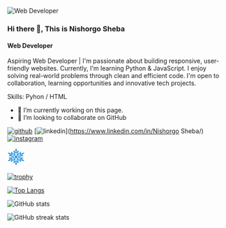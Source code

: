 ![Web Developer](https://media.licdn.com/dms/image/v2/D5603AQFuSXK9EcuGXA/profile-displayphoto-shrink_100_100/B56ZSKPOeFH0AU-/0/1737486036173?e=1750896000&v=beta&t=vYTiUs6nyRVIiERgm7GBHRTXe_Q7Orj25jILJEdGEGY)

### Hi there 👋, This is Nishorgo Sheba
#### Web Developer


Aspiring Web Developer | 
I'm passionate about building responsive, user-friendly websites. Currently, I'm learning Python & JavaScript. I enjoy solving real-world problems through clean and efficient code. I'm open to collaboration, learning opportunities and innovative tech projects.

Skills: Pyhon / HTML 

- 🔭 I’m currently working on this page. 
- 👯 I’m looking to collaborate on GitHub 


[<img src='https://cdn.jsdelivr.net/npm/simple-icons@3.0.1/icons/github.svg' alt='github' height='40'>](https://github.com/NishorgoSheba)  [<img src='https://cdn.jsdelivr.net/npm/simple-icons@3.0.1/icons/linkedin.svg' alt='linkedin' height='40'>](https://www.linkedin.com/in/Nishorgo Sheba/)  [<img src='https://cdn.jsdelivr.net/npm/simple-icons@3.0.1/icons/instagram.svg' alt='instagram' height='40'>](https://www.instagram.com/nishorgo_sheba/)  

<a href='https://archiveprogram.github.com/'><img src='https://raw.githubusercontent.com/acervenky/animated-github-badges/master/assets/acbadge.gif' width='40' height='40'></a> 

[![trophy](https://github-profile-trophy.vercel.app/?username=NishorgoSheba)](https://github.com/ryo-ma/github-profile-trophy)

[![Top Langs](https://github-readme-stats.vercel.app/api/top-langs/?username=NishorgoSheba)](https://github.com/anuraghazra/github-readme-stats)

![GitHub stats](https://github-readme-stats.vercel.app/api?username=NishorgoSheba&show_icons=true&count_private=true)  

![GitHub streak stats](https://streak-stats.demolab.com/?user=NishorgoSheba)  


